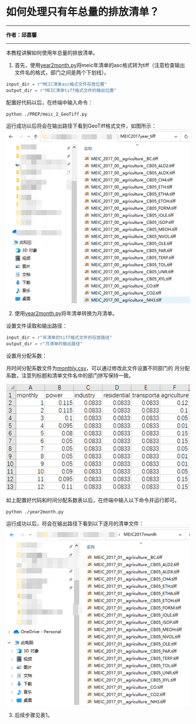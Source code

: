 # 如何处理只有年总量的排放清单？

------------------------

**作者：邱嘉馨**

------------------------

本教程讲解如何使用年总量的排放清单。

1. 首先，使用[year2month.py](../year2month.py)将meic年清单的asc格式转为tiff（注意检查输出文件名的格式，部门之间是两个下划线）。

```python
input_dir = r"MEIC清单asc格式文件存放位置"
output_dir = r"MEIC清单tiff格式文件的输出位置"
```
配置好代码以后，在终端中输入命令：

```shell
python ./PREP/meic_2_GeoTiff.py
```

运行成功以后将会在输出路径下看到GeoTiff格式文件，如图所示：
![meic2geotiff_output.png](meic2geotiff_output.png)

2. 使用[year2month.py](../year2month.py)将年清单转换为月清单。

设置文件读取和输出路径：

```python
input_dir = r"年清单的tiff格式文件的存放路径"
output_dir = r"月清单的输出路径"
```

设置月分配系数：

月时间分配系数文件为[monthly.csv](../temporal/monthly.csv)，可以通过修改此文件设置不同部门的
月分配系数，注意列标题和清单文件名中的部门拼写保持一致。

![monthly_profile.png](monthly_profile.png)

如上配置好代码和时间分配系数表以后，在终端中输入以下命令并运行即可。

```shell
python ./year2month.py
```

运行成功以后，将会在输出路径下看到以下逐月的清单文件：
![year2month_output.png](year2month_output.png)

3. 后续步骤见表1。